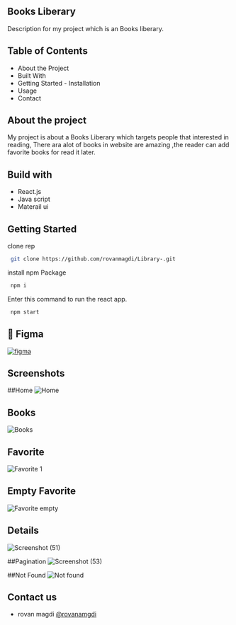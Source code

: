 ## Books Liberary
Description for my project which is an Books liberary.

## Table of Contents
 
  - About the Project
  - Built With
  - Getting Started
        - Installation
  - Usage
  - Contact
## About the project

My project is about a Books Liberary which targets people that interested in reading, There ara alot of books in website are amazing ,the reader can add favorite books for read it later.

## Build with 


- React.js
- Java script
- Materail ui


## Getting Started

clone rep
```bash
 git clone https://github.com/rovanmagdi/Library-.git
```

install npm Package
```bash
 npm i
```

Enter this command to run the react app.
```bash
 npm start
```
## 🔗 Figma
[![figma](https://img.shields.io/badge/twitter-1DA1F2?style=for-the-badge&logo=twitter&logoColor=white)]([https://twitter.com/](https://www.figma.com/file/iQRTujMfNdTK7mXUywk7wG/Liberary?node-id=0%3A1&t=6A3c4F5sTbtEPEW1-0))

    
## Screenshots


##Home
![Home](https://user-images.githubusercontent.com/64366119/205357056-d7411f2d-0f1a-48fd-8a7c-7af943abfe1f.png)

## Books
![Books](https://user-images.githubusercontent.com/64366119/205357064-7f804c64-524f-43b8-9e29-fd190135cf75.png)

## Favorite
![Favorite 1](https://user-images.githubusercontent.com/64366119/205357074-7106295d-1ad0-413c-b815-d5b87c6b09fa.png)

## Empty Favorite
![Favorite empty](https://user-images.githubusercontent.com/64366119/205357047-2fe8c7a7-ca1a-41f7-ae62-e38a2705a532.png)

## Details
![Screenshot (51)](https://user-images.githubusercontent.com/64366119/205354106-6fb3c90c-62f8-4e48-b421-b1064779961d.png)

##Pagination
![Screenshot (53)](https://user-images.githubusercontent.com/64366119/205354198-6cd5a1fb-5827-40f7-a276-b6f8ff2b282f.png)

##Not Found
![Not found](https://user-images.githubusercontent.com/64366119/205357058-2cdaa234-d736-408e-ab23-9a8e6de3a9e6.png)

## Contact us

- rovan magdi [@rovanamgdi](rovanmagdi@gmail.com)


